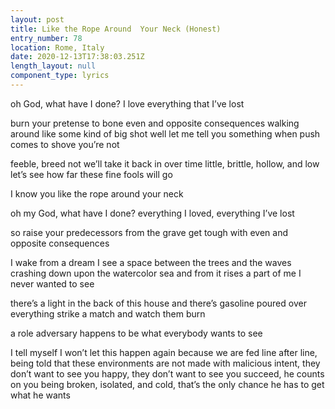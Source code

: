 ```yaml
---
layout: post
title: Like the Rope Around  Your Neck (Honest)
entry_number: 78
location: Rome, Italy
date: 2020-12-13T17:38:03.251Z
length_layout: null
component_type: lyrics
---
```

oh God, what have I done?
I love everything that I’ve lost

burn your pretense to bone
even and opposite consequences 
walking around like some kind of big shot
well let me tell you something when push comes to shove you’re not

feeble, breed not
we’ll take it back in over time 
little, brittle, hollow, and low
let’s see how far these fine fools will go

I know you like the rope around your neck 

oh my God, what have I done?
everything I loved, everything I’ve lost

so raise your predecessors from the grave
get tough with even and opposite consequences
 
I wake from a dream
I see a space between the trees
and the waves crashing down
upon the watercolor sea
and from it rises a part of me
I never wanted to see

there’s a light in the back of this house
and there’s gasoline poured over everything
strike a match and watch them burn 

a role adversary happens to be 
what everybody wants to see

I tell myself I won’t let this happen again 
because we are fed line after line, 
being told that these environments 
are not made with malicious intent, 
they don’t want to see you happy, 
they don’t want to see you succeed, 
he counts on you being broken, isolated, and cold, 
that’s the only chance he has to get what he wants